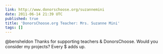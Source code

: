```yaml
---
link: http://www.donorschoose.org/suzannemini
date: 2011-06-14 21:39 UTC
published: true
title: 'DonorsChoose.org Teacher: Mrs. Suzanne Mini'
tags: []
---
```


@bensheldon Thanks for supporting teachers & DonorsChoose. Would you consider my projects? Every $ adds up.
